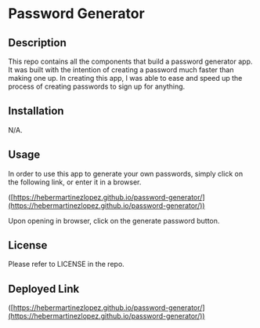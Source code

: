 # Password Generator

## Description

This repo contains all the components that build a password generator app. It was built with the intention of creating a password much faster than making one up. In creating this app, I was able to ease and speed up the process of creating passwords to sign up for anything.

## Installation

N/A.

## Usage

In order to use this app to generate your own passwords, simply click on the following link, or enter it in a browser.

([https://hebermartinezlopez.github.io/password-generator/](https://hebermartinezlopez.github.io/password-generator/))

Upon opening in browser, click on the generate password button.

## License

Please refer to LICENSE in the repo.

## Deployed Link

([https://hebermartinezlopez.github.io/password-generator/](https://hebermartinezlopez.github.io/password-generator/))
